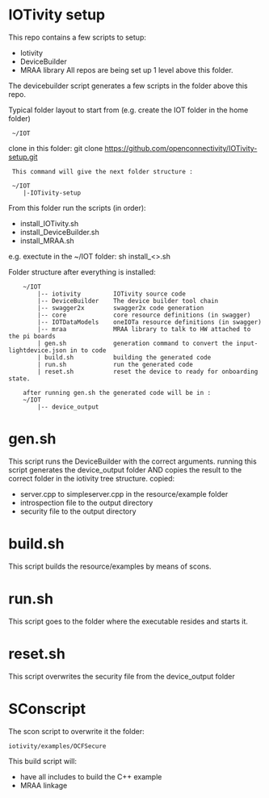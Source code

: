 # IOTivity setup

This repo contains a few scripts to setup:
- Iotivity
- DeviceBuilder
-  MRAA library
All repos are being set up 1 level above this folder.

The devicebuilder script generates a few scripts in the folder above this repo.


Typical folder layout to start from (e.g. create the IOT folder in the home folder)
     
     
     ~/IOT
     
clone in this folder:
git clone https://github.com/openconnectivity/IOTivity-setup.git
     
     This command will give the next folder structure :
     
     ~/IOT
        |-IOTivity-setup 
    
From this folder run the scripts (in order):
- install_IOTivity.sh
- install_DeviceBuilder.sh
- install_MRAA.sh

e.g. exectute in the ~/IOT folder: sh install_<>.sh
    
    
Folder structure after everything is installed:
        
        ~/IOT        
            |-- iotivity         IOTivity source code
            |-- DeviceBuilder    The device builder tool chain
            |-- swagger2x        swagger2x code generation
            |-- core             core resource definitions (in swagger)
            |-- IOTDataModels    oneIOTa resource definitions (in swagger)
            |-- mraa             MRAA library to talk to HW attached to the pi boards
            | gen.sh             generation command to convert the input-lightdevice.json in to code
            | build.sh           building the generated code
            | run.sh             run the generated code
            | reset.sh           reset the device to ready for onboarding state.
        
        after running gen.sh the generated code will be in : 
        ~/IOT        
            |-- device_output
        
# gen.sh
This script runs the DeviceBuilder with the correct arguments.
running this script generates the device_output folder AND copies the result to the correct folder in the iotivity tree structure.
copied:
- server.cpp to simpleserver.cpp in the resource/example folder
- introspection file to the output directory
- security file to the output directory

# build.sh
This script builds the resource/examples by means of scons.

# run.sh
This script goes to the folder where the executable resides and starts it.

# reset.sh
This script overwrites the security file from the device_output folder



# SConscript

The scon script to overwrite it the folder:

```iotivity/examples/OCFSecure```

This build script will:
- have all includes to build the C++ example 
- MRAA linkage
